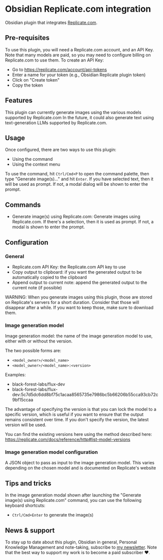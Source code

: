 # Obsidian Replicate.com integration

Obsidian plugin that integrates [Replicate.com](https://replicate.com/).

## Pre-requisites

To use this plugin, you will need a Replicate.com account, and an API Key. Note that many models are paid, so you may need to configure billing on Replicate.com to use them.
To create an API Key:

- Go to https://replicate.com/account/api-tokens
- Enter a name for your token (e.g., Obsidian Replicate plugin token)
- Click on "Create token"
- Copy the token

## Features

This plugin can currently generate images using the various models supported by Replicate.com
In the future, it could also generate text using text-generation LLMs supported by Replicate.com.

## Usage

Once configured, there are two ways to use this plugin:

- Using the command
- Using the context menu

To use the command, hit `Ctrl/Cmd+P` to open the command palette, then type "Generate image(s)..." and hit `Enter`. If you have selected text, then it will be used as prompt. If not, a modal dialog will be shown to enter the prompt.

## Commands

- Generate image(s) using Replicate.com: Generate images using Replicate.com. If there's a selection, then it is used as prompt. If not, a modal is shown to enter the prompt.

## Configuration

### General

- Replicate.com API Key: the Replicate.com API key to use
- Copy output to clipboard: if you want the generated output to be automatically copied to the clipboard
- Append output to current note: append the generated output to the current note (if possible)

WARNING: When you generate images using this plugin, those are stored on Replicate's servers for a short duration. Consider that those will disappear after a while. If you want to keep those, make sure to download them.

### Image generation model

Image generation model: the name of the image generation model to use, either with or without the version.

The two possible forms are:

- `<model_owner>/<model_name>`
- `<model_owner>/<model_name>:<version>`

Examples:

- black-forest-labs/flux-dev
- black-forest-labs/flux-dev:5c7d5dc6dd8bf75c1acaa8565735e7986bc5b66206b55cca93cb72c9bf15ccaa

The advantage of specifying the version is that you can lock the model to a specific version, which is useful if you want to ensure that the output remains consistent over time. If you don't specify the version, the latest version will be used.

You can find the existing versions here using the method described here: https://replicate.com/docs/reference/http#list-model-versions

### Image generation model configuration

A JSON object to pass as input to the image generation model. This varies depending on the chosen model and is documented on Replicate's website

## Tips and tricks

In the image generation modal shown after launching the "Generate image(s) using Replicate.com" command, you can use the following keyboard shortcuts:

- `Ctrl/Cmd+Enter` to generate the image(s)

## News & support

To stay up to date about this plugin, Obsidian in general, Personal Knowledge Management and note-taking, subscribe to [my newsletter](https://dsebastien.net). Note that the best way to support my work is to become a paid subscriber ❤️.
